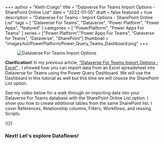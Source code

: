 +++
author = "Keith Craigo"
title = "Dataverse For Teams Import Options - SharePoint Online List"
date = "2022-01-05"
draft = false
featured = true
description = "Dataverse For Teams - Import Options - SharePoint Online List"
tags = [
    "Dataverse For Teams",
    "Dataverse",
    "Power Platform",
    "Power Apps",
    "featured"
]
categories = [
    "PowerPlatform",
    "Power Apps For Teams"
]
series = ["Power Platform","Power Apps For Teams", "Dataverse for Teams", "Dataverse", "SharePoint"]
thumbnail = "images/tut/PowerPlatform/Power_Query_Teams_Dashboard.png"
+++


<figure>
    <img src="/images/tut/PowerPlatform/Power_Query_Teams_Dashboard.png "
         alt="Dataverse For Teams Import Options">
    
</figure>


**Clarification!** In my previous article, ["Dataverse For Teams Import Options - Excel"](https://www.kcraigo.com/post/powerplatform/dataverse/dataverseforteams_import_options/ "Dataverse Import Options - Excel") , I showed how you can import data from an Excel spreadsheet into Dataverse for Teams using the Power Query Dashboard. We will use the Dashboard in this tutorial as well but this time we will choose the SharePoint List option. 


See my video below for a walk through on importing data into your Dataverse For Teams database with the SharePoint Online List option. I show you how to create additional tables from the same SharePoint list. I cover References, Relationship columns, Filters, Workflows, and reusing Scripts.

{{<youtube r12sebCCgEI>}}


### Next! Let's explore **Dataflows**! ###

